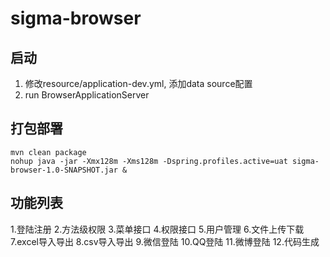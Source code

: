 # sigma-browser

## 启动

1. 修改resource/application-dev.yml, 添加data source配置
2. run BrowserApplicationServer

## 打包部署

```shell
mvn clean package
nohup java -jar -Xmx128m -Xms128m -Dspring.profiles.active=uat sigma-browser-1.0-SNAPSHOT.jar &
```

## 功能列表

1.登陆注册
2.方法级权限
3.菜单接口
4.权限接口
5.用户管理
6.文件上传下载
7.excel导入导出
8.csv导入导出
9.微信登陆
10.QQ登陆
11.微博登陆
12.代码生成
